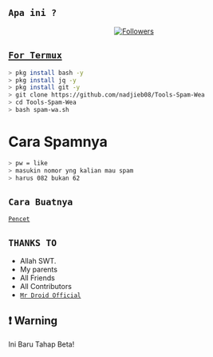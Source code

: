 

## `Apa ini ?`
<p align="center">
<a href="https://github.com/nadjieb08?tab=followers"><img title="Followers" src="https://img.shields.io/github/followers/nadjieb08?color=red&style=flat-square"
</p>
<p align='center'>
    </p>

##  `For Termux`

```bash
> pkg install bash -y
> pkg install jq -y
> pkg install git -y
> git clone https://github.com/nadjieb08/Tools-Spam-Wea
> cd Tools-Spam-Wea
> bash spam-wa.sh
```
# Cara Spamnya

```bash
> pw = like
> masukin nomor yng kalian mau spam
> harus 082 bukan 62

```

## `Cara Buatnya`

[`Pencet`](https://youtu.be/GjVi9hwicfg)

## `THANKS TO`

- Allah SWT.
- My parents
- All Friends
- All Contributors
- [`Mr Droid Official`](https://youtube.com/channel/UCb12spDJJH7-6cNOIWDtMpg)

## ❗ Warning
Ini Baru Tahap Beta!

 


